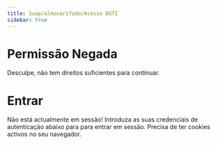 ```yaml
---
title: Suap/almoxarifado/Acesso DGTI
sidebar: true
---
```


# Permissão Negada

Desculpe, não tem direitos suficientes para continuar.

# Entrar

Não está actualmente em sessão! Introduza as suas credenciais de autenticação abaixo para para entrar em sessão. Precisa de ter cookies activos no seu navegador.
